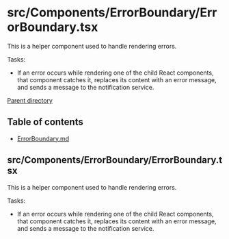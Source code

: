 # src/Components/ErrorBoundary/ErrorBoundary.tsx

This is a helper component used to handle rendering errors.

Tasks:

* If an error occurs while rendering one of the child React components, that component catches it, replaces its content
  with an error message, and sends a message to the notification service.

[Parent directory](../__index__.md)


## Table of contents 
* [ErrorBoundary.md](#__autogen_16__)


## src/Components/ErrorBoundary/ErrorBoundary.tsx <a id="__autogen_16__"></a>

This is a helper component used to handle rendering errors.

Tasks:

* If an error occurs while rendering one of the child React components, that component catches it, replaces its content
  with an error message, and sends a message to the notification service.